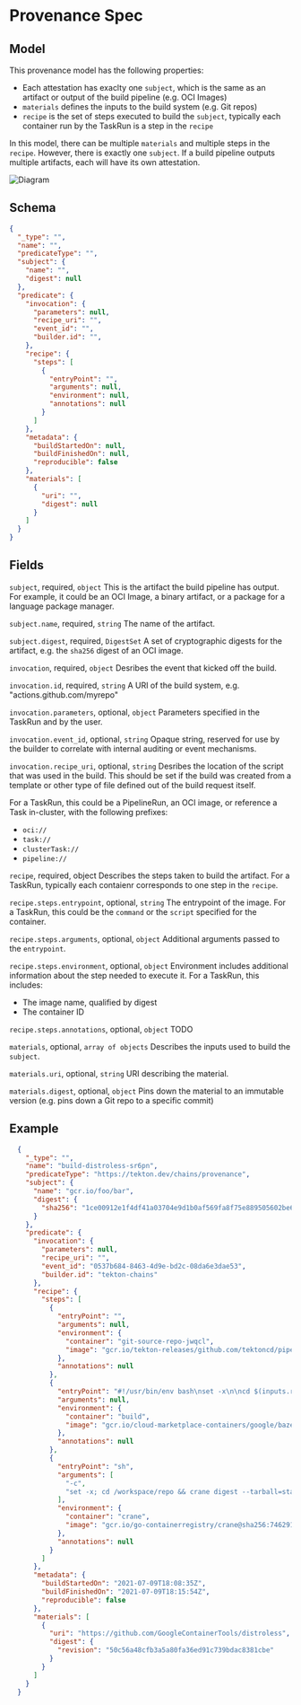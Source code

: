 # Provenance Spec

## Model

This provenance model has the following properties:
* Each attestation has exaclty one `subject`, which is the same as an artifact or output of the build pipeline (e.g. OCI Images)
* `materials` defines the inputs to the build system (e.g. Git repos)
* `recipe` is the set of steps executed to build the `subject`, typically each container run by the TaskRun is a step in the `recipe`

In this model, there can be multiple `materials` and multiple steps in the `recipe`. 
However, there is exactly one `subject`.
If a build pipeline outputs multiple artifacts, each will have its own attestation.

![Diagram](images/provenance-diagram.png)


## Schema

```json
{
  "_type": "",
  "name": "",
  "predicateType": "",
  "subject": {
    "name": "",
    "digest": null
  },
  "predicate": {
    "invocation": {
      "parameters": null,
      "recipe_uri": "",
      "event_id": "",
      "builder.id": "",
    },
    "recipe": {
      "steps": [
        {
          "entryPoint": "",
          "arguments": null,
          "environment": null,
          "annotations": null
        }
      ]
    },
    "metadata": {
      "buildStartedOn": null,
      "buildFinishedOn": null,
      "reproducible": false
    },
    "materials": [
      {
        "uri": "",
        "digest": null
      }
    ]
  }
}
```

## Fields

`subject`, required, `object`
This is the artifact the build pipeline has output.
For example, it could be an OCI Image, a binary artifact, or a package for a language package manager.

`subject.name`, required, `string`
The name of the artifact.

`subject.digest`, required, `DigestSet`
A set of cryptographic digests for the artifact, e.g. the `sha256` digest of an OCI image.

`invocation`, required, `object`
Desribes the event that kicked off the build.

`invocation.id`, required, `string`
A URI of the build system, e.g. "actions.github.com/myrepo"

`invocation.parameters`, optional, `object`
Parameters specified in the TaskRun and by the user.

`invocation.event_id`, optional, `string`
Opaque string, reserved for use by the builder to correlate with internal auditing or event mechanisms.

`invocation.recipe_uri`, optional, `string`
Desribes the location of the script that was used in the build.
This should be set if the build was created from a template or other type of file defined out of the build request itself.

For a TaskRun, this could be a PipelineRun, an OCI image, or reference a Task in-cluster, with the following prefixes:

* `oci://`
* `task://`
* `clusterTask://`
* `pipeline://`

`recipe`, required, object
Describes the steps taken to build the artifact.
For a TaskRun, typically each contaienr corresponds to one step in the `recipe`.

`recipe.steps.entrypoint`, optional, `string`
The entrypoint of the image. 
For a TaskRun, this could be the `command` or the `script` specified for the container.

`recipe.steps.arguments`, optional, `object`
Additional arguments passed to the `entrypoint`.

`recipe.steps.environment`, optional, `object`
Environment includes additional information about the step needed to execute it.
For a TaskRun, this includes:
* The image name, qualified by digest
* The container ID


`recipe.steps.annotations`, optional, `object`
TODO

`materials`, optional, `array of objects`
Describes the inputs used to build the `subject`.

`materials.uri`, optional, `string`
URI describing the material.

`materials.digest`, optional, `object`
Pins down the material to an immutable version (e.g. pins down a Git repo to a specific commit)


## Example

```json
  {
    "_type": "",
    "name": "build-distroless-sr6pn",
    "predicateType": "https://tekton.dev/chains/provenance",
    "subject": {
      "name": "gcr.io/foo/bar",
      "digest": {
        "sha256": "1ce00912e1f4df41a03704e9d1b0af569fa8f75e889505602be6424f3040011c"
      }
    },
    "predicate": {
      "invocation": {
        "parameters": null,
        "recipe_uri": "",
        "event_id": "0537b684-8463-4d9e-bd2c-08da6e3dae53",
        "builder.id": "tekton-chains"
      },
      "recipe": {
        "steps": [
          {
            "entryPoint": "",
            "arguments": null,
            "environment": {
              "container": "git-source-repo-jwqcl",
              "image": "gcr.io/tekton-releases/github.com/tektoncd/pipeline/cmd/git-init@sha256:b963f6e7a69617db57b685893256f978436277094c21d43b153994acd8a01247"
            },
            "annotations": null
          },
          {
            "entryPoint": "#!/usr/bin/env bash\nset -x\n\ncd $(inputs.resources.repo.path)\n\nbazel build --host_force_python=PY2 //package_manager:dpkg_parser.par\ncp bazel-bin/package_manager/dpkg_parser.par .\n\nbazel build //base:static_root_amd64_debian10.tar\n\ncp bazel-bin/base/static_root_amd64_debian10.tar .\n\nfind /workspace/repo\npwd\n\necho \"gcr.io/foo/bar\" > $(results.IMAGE_URL.path)\n",
            "arguments": null,
            "environment": {
              "container": "build",
              "image": "gcr.io/cloud-marketplace-containers/google/bazel@sha256:010a1ecd1a8c3610f12039a25b823e3a17bd3e8ae455a53e340dcfdd37a49964"
            },
            "annotations": null
          },
          {
            "entryPoint": "sh",
            "arguments": [
              "-c",
              "set -x; cd /workspace/repo && crane digest --tarball=static_root_amd64_debian10.tar > $(results.IMAGE_DIGEST.path) && cat $(results.IMAGE_DIGEST.path)"
            ],
            "environment": {
              "container": "crane",
              "image": "gcr.io/go-containerregistry/crane@sha256:746291589a530c825103f606a7fbe7633ba65fe573f614fe2f115892ecac48ad"
            },
            "annotations": null
          }
        ]
      },
      "metadata": {
        "buildStartedOn": "2021-07-09T18:08:35Z",
        "buildFinishedOn": "2021-07-09T18:15:54Z",
        "reproducible": false
      },
      "materials": [
        {
          "uri": "https://github.com/GoogleContainerTools/distroless",
          "digest": {
            "revision": "50c56a48cfb3a5a80fa36ed91c739bdac8381cbe"
          }
        }
      ]
    }
  }
```
